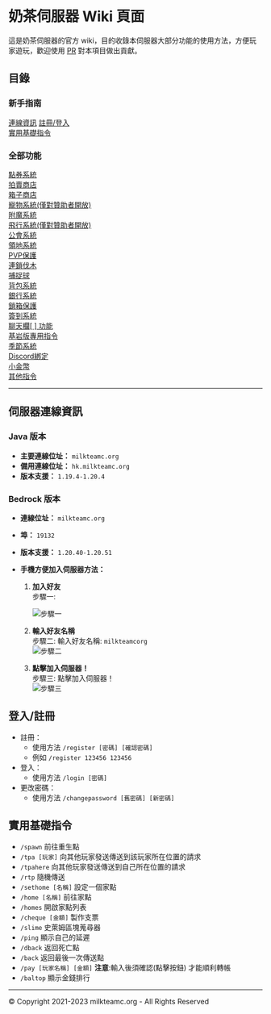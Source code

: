 # 奶茶伺服器 Wiki 頁面
這是奶茶伺服器的官方 wiki，目的收錄本伺服器大部分功能的使用方法，方便玩家遊玩，歡迎使用 [PR](https://github.com/milkteamc/wiki/pulls) 對本項目做出貢獻。
## 目錄
### 新手指南
[連線資訊](README.md#伺服器連線資訊)
[註冊/登入](https://github.com/milkteamc/wiki#%E7%99%BB%E5%85%A5%E8%A8%BB%E5%86%8A)  
[實用基礎指令](https://github.com/milkteamc/wiki#%E5%AF%A6%E7%94%A8%E5%9F%BA%E7%A4%8E%E6%8C%87%E4%BB%A4)
### 全部功能 
[點券系統](md/point.md)  
[拍賣商店](md/ah.md)  
[箱子商店](md/chestshop.md)  
[寵物系統(僅對贊助者開放)](md/pets.md)   
[附魔系統](md/enchantlist.md)  
[飛行系統(僅對贊助者開放)](md/tempfly.md)   
[公會系統](md/guild.md)  
[領地系統](md/land.md)  
[PVP保護](md/pvp.md)  
[連鎖伐木](md/choptree.md)  
[捕捉球](md/catchball.md)  
[背包系統](md/bag.md)  
[銀行系統](md/bank.md)  
[鎖箱保護](md/chestlock.md)  
[簽到系統](md/daily.md)   
[聊天欄[ ] 功能](md/[].md)   
[基岩版專用指令](md/bedrock.md)   
[季節系統](md/season.md)  
[Discord綁定](md/dc.md)   
[小金幣](md/coin.md)  
[其他指令](md/others.md)
***

## 伺服器連線資訊

### Java 版本
- **主要連線位址：** `milkteamc.org`
- **備用連線位址：** `hk.milkteamc.org`
- **版本支援：** `1.19.4-1.20.4`

### Bedrock 版本
- **連線位址：** `milkteamc.org`
- **埠：** `19132`
- **版本支援：** `1.20.40-1.20.51`



- **手機方便加入伺服器方法：**
  1. **加入好友**  
     步驟一:


     ![步驟一](https://cdn.discordapp.com/attachments/924635626303811634/1201131553170923650/image.png?ex=65c8b3ee&is=65b63eee&hm=9315bf697f4404a965be08980650c3c08d070abcd1aebab1d53a773945a7c5aa&)
     
  2. **輸入好友名稱**  
     步驟二: 輸入好友名稱: `milkteamcorg`  
     ![步驟二](https://cdn.discordapp.com/attachments/924635626303811634/1201131668854014033/image.png?ex=65c8b409&is=65b63f09&hm=5c8cdd92431dc5fd06c674587aaa2b9ec16c8eae1b5931319077b685f0005227&)
     
  3. **點擊加入伺服器！**  
     步驟三: 點擊加入伺服器！  
     ![步驟三](https://cdn.discordapp.com/attachments/924635626303811634/1201131764756791326/image.png?ex=65c8b420&is=65b63f20&hm=91cf73b1341a0d6032928ad31c9e02a1eb7863d49746f495b1be03205da2893e&)


## 登入/註冊
- 註冊：  
  - 使用方法 `/register [密碼] [確認密碼]`  
  - 例如 `/register 123456 123456`  
- 登入：
  - 使用方法 `/login [密碼]`  
- 更改密碼：  
  - 使用方法 `/changepassword [舊密碼] [新密碼]` 
## 實用基礎指令
- `/spawn` 前往重生點
- `/tpa [玩家]` 向其他玩家發送傳送到該玩家所在位置的請求
- `/tpahere` 向其他玩家發送傳送到自己所在位置的請求
- `/rtp` 隨機傳送
- `/sethome [名稱]` 設定一個家點
- `/home [名稱]` 前往家點
- `/homes` 開啟家點列表
- `/cheque [金額]` 製作支票
- `/slime` 史萊姆區塊蒐尋器
- `/ping` 顯示自己的延遲
- `/dback` 返回死亡點
- `/back` 返回最後一次傳送點
- `/pay [玩家名稱] [金額]`  **注意**:輸入後須確認(點擊按鈕) 才能順利轉帳
- `/baltop` 顯示金錢排行
***
© Copyright 2021-2023 milkteamc.org - All Rights Reserved 
